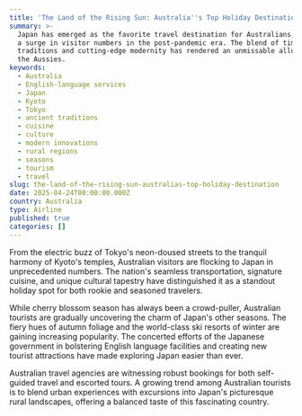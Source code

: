 ```yaml
---
title: 'The Land of the Rising Sun: Australia''s Top Holiday Destination'
summary: >-
  Japan has emerged as the favorite travel destination for Australians, marking
  a surge in visitor numbers in the post-pandemic era. The blend of time-honored
  traditions and cutting-edge modernity has rendered an unmissable allure for
  the Aussies.
keywords:
  - Australia
  - English-language services
  - Japan
  - Kyoto
  - Tokyo
  - ancient traditions
  - cuisine
  - culture
  - modern innovations
  - rural regions
  - seasons
  - tourism
  - travel
slug: the-land-of-the-rising-sun-australias-top-holiday-destination
date: 2025-04-24T00:00:00.000Z
country: Australia
type: Airline
published: true
categories: []
---
```


From the electric buzz of Tokyo's neon-doused streets to the tranquil harmony of Kyoto's temples, Australian visitors are flocking to Japan in unprecedented numbers. The nation's seamless transportation, signature cuisine, and unique cultural tapestry have distinguished it as a standout holiday spot for both rookie and seasoned travelers.

While cherry blossom season has always been a crowd-puller, Australian tourists are gradually uncovering the charm of Japan's other seasons. The fiery hues of autumn foliage and the world-class ski resorts of winter are gaining increasing popularity. The concerted efforts of the Japanese government in bolstering English language facilities and creating new tourist attractions have made exploring Japan easier than ever.

Australian travel agencies are witnessing robust bookings for both self-guided travel and escorted tours. A growing trend among Australian tourists is to blend urban experiences with excursions into Japan's picturesque rural landscapes, offering a balanced taste of this fascinating country.
